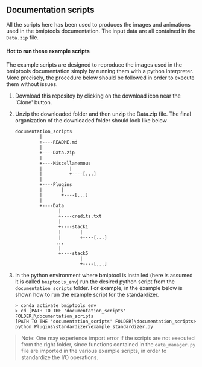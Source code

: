 ## Documentation scripts

All the scripts here has been used to produces the images and animations used in the bmiptools documentation.
The input data are all contained in the `Data.zip` file.

#### Hot to run these example scripts

The example scripts are designed to reproduce the images used in the bmiptools documentation simply by running them with a python interpreter. More precisely, the procedure below should be followed in order to execute them without issues.

1. Download this repositoy by clicking on the download icon near the 'Clone' button.

2. Unzip the downloaded folder and then unzip the Data.zip file. The final organization of the downloaded folder should look like below

   ```
   documentation_scripts
            |
            +----README.md
            |
            +----Data.zip
            |
            +----Miscellanemous
            |          |
            |          +----[...]
            |
            +----Plugins
            |       |
            |       +----[...]
            |
            +----Data
                   |
                   +----credits.txt
                   |
                   +----stack1
                   |       |
                   |       +----[...]
                  ...
                   |
                   +----stack5
                           |
                           +----[...]

   ```
3. In the python environment where bmiptool is installed (here is assumed it is called `bmiptools_env`) run the desired python script from the    
   `documentation_scripts` folder. For example, in the example below is shown how to run the example script for the standardizer.

   ```
   > conda activate bmiptools_env
   > cd [PATH TO THE 'documentation_scripts' FOLDER]\documentation_scripts
   [PATH TO THE 'documentation_scripts' FOLDER]\documentation_scripts> python Plugins\standardizer\example_standardizer.py
   ```

> Note:
> One may experience import error if the scripts are not executed from the right folder, since functions contained in the `data_manager.py` file are imported in the various example scripts, in order to standardize the I/O operations.  
